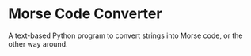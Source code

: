 # Morse Code Converter

A text-based Python program to convert strings into Morse code, or the other way around.